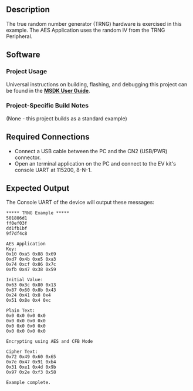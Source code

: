 ## Description

The true random number generator (TRNG) hardware is exercised in this example.  The AES Application uses the random IV from the TRNG Peripheral.


## Software

### Project Usage

Universal instructions on building, flashing, and debugging this project can be found in the **[MSDK User Guide](https://analog-devices-msdk.github.io/msdk/USERGUIDE/)**.

### Project-Specific Build Notes

(None - this project builds as a standard example)

## Required Connections

-   Connect a USB cable between the PC and the CN2 (USB/PWR) connector.
-   Open an terminal application on the PC and connect to the EV kit's console UART at 115200, 8-N-1.

## Expected Output

The Console UART of the device will output these messages:

```
***** TRNG Example *****
501806d1
ff0ef03f
dd1fb1bf
9f7df4c8

AES Application
Key:
0x10 0xa5 0x88 0x69
0xd7 0x4b 0xe5 0xa3
0x74 0xcf 0x86 0x7c
0xfb 0x47 0x38 0x59

Initial Value:
0x63 0x3c 0x80 0x13
0x87 0x60 0x8b 0x43
0x24 0x41 0x8 0x4
0x51 0x8e 0x4 0xc

Plain Text:
0x0 0x0 0x0 0x0
0x0 0x0 0x0 0x0
0x0 0x0 0x0 0x0
0x0 0x0 0x0 0x0

Encrypting using AES and CFB Mode

Cipher Text:
0x72 0x49 0x60 0x65
0x7e 0x47 0x91 0xb4
0x31 0xe1 0x4d 0x9b
0x97 0x2e 0xf3 0x58

Example complete.
```

